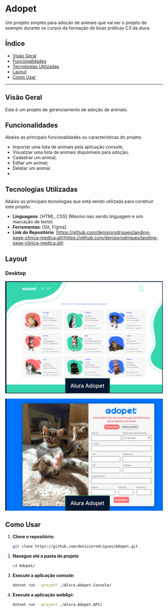 # Adopet

Um proijeto simples para adoção de animais que vai ser o projeto de exemplo durante os cursos da formação de boas práticas C3 da alura.

## Índice

* [Visão Geral](#visão-geral)
* [Funcionalidades](#funcionalidades)
* [Tecnologias Utilizadas](#tecnologias-utilizadas)
* [Layout](#layout)
* [Como Usar](#como-usar)

---

## Visão Geral

Este é um projeto de gerenciamento de adoção de animais.

## Funcionalidades

Abaixo as principais funcionalidades ou características do projeto.

* Importar uma lista de animais pela aplicação console;
* Visualziar uma lista de animais disponíveis para adoção;
* Cadastrar um animal;
* Editar um animal;
* Deletar um animal.
* 

## Tecnologias Utilizadas

Abaixo as principais tecnologias que está sendo utilizada para construir este projeto.

* **Linguagens**: [HTML, CSS] (Mesmo nao sendo linguagem e sim marcação de texto)
* **Ferramentas**: [Git, Figma]
* **Link do Repositório**: [https://github.com/denisiorodrigues/landing-page-clinica-medica.git](https://github.com/denisiorodrigues/landing-page-clinica-medica.git)

## Layout

### Desktop
![Layout da listagem de animais](./docs/adopet_1.png)

![Layout do cadastro de animais](./docs/adopet_2.png)

## Como Usar

1.  **Clone o repositório:**
    ```bash
    git clone https://github.com/denisiorodrigues/Adopet.git
    ```
2.  **Navegue até a pasta do projeto**
    ```bash
    cd Adopet/
    ```
3. **Execute a aplicação console:**

    ```bash
    dotnet run --project ./Alura.Adopet.Console/
    ```
4. **Execute a aplicação webApi:**

    ```bash
    dotnet run --project ./Alura.Adopet.API/
    ```
